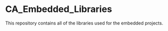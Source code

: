 # CA_Embedded_Libraries

This repository contains all of the libraries used for the embedded projects. 
